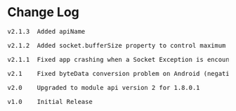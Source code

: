 # Change Log
<pre>
v2.1.3	Added apiName

v2.1.2	Added socket.bufferSize property to control maximum packet size.

v2.1.1	Fixed app crashing when a Socket Exception is encountered

v2.1	Fixed byteData conversion problem on Android (negative values, string conversion)

v2.0	Upgraded to module api version 2 for 1.8.0.1

v1.0	Initial Release
